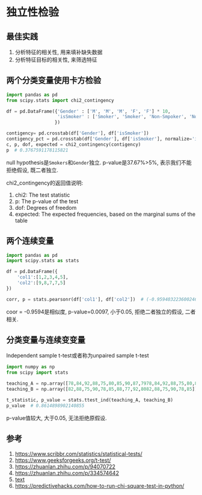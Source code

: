 # 独立性检验


## 最佳实践
1. 分析特征的相关性, 用来填补缺失数据
2. 分析特征目标的相关性, 来筛选特征




## 两个分类变量使用卡方检验


```python
import pandas as pd
from scipy.stats import chi2_contingency

df = pd.DataFrame({'Gender' : ['M', 'M', 'M', 'F', 'F'] * 10,
                   'isSmoker' : ['Smoker', 'Smoker', 'Non-Smpoker', 'Non-Smpoker', 'Smoker'] * 10
                  })

contigency= pd.crosstab(df['Gender'], df['isSmoker'])
contigency_pct = pd.crosstab(df['Gender'], df['isSmoker'], normalize='index')
c, p, dof, expected = chi2_contingency(contigency)
p  # 0.3767591178115821
```
null hypothesis是`Smokers`和`Gender`独立. p-value是37.67%>5%, 表示我们不能拒绝假设, 既二者独立.

chi2_contingency的返回值说明:
1. chi2: The test statistic
2. p: The p-value of the test
3. dof: Degrees of freedom
4. expected: The expected frequencies, based on the marginal sums of the table




## 两个连续变量

```python
import pandas as pd
import scipy.stats as stats

df = pd.DataFrame({
    'col1':[1,2,3,4,5],
    'col2':[9,8,7,7,5]
})

corr, p = stats.pearsonr(df['col1'], df['col2'])  # (-0.9594032236002469, 0.009759076704905544)

```

coor = -0.9594是相似度, p-value=0.0097, 小于0.05, 拒绝二者独立的假设, 二者相关.



## 分类变量与连续变变量

Independent sample t-test或者称为unpaired sample t-test

```python
import numpy as np
from scipy import stats

teaching_A = np.array([78,84,92,88,75,80,85,90,87,7978,84,92,88,75,80,85,90,87,79])
teaching_B = np.array([82,88,75,90,78,85,88,77,92,8082,88,75,90,78,85])

t_statistic, p_value = stats.ttest_ind(teaching_A, teaching_B)
p_value  # 0.8614898902140855

```

p-value值较大, 大于0.05, 无法拒绝原假设.




## 参考
1. https://www.scribbr.com/statistics/statistical-tests/
2. https://www.geeksforgeeks.org/t-test/
3. https://zhuanlan.zhihu.com/p/94070722
4. https://zhuanlan.zhihu.com/p/334574642
5. [text](./../../%E6%95%B0%E5%AD%A6/%E7%BB%9F%E8%AE%A1%E5%AD%A6/8%E5%81%87%E8%AE%BE%E6%A3%80%E9%AA%8C/3_4%E5%8D%A1%E6%96%B9%E6%A3%80%E9%AA%8C.md)
6. https://predictivehacks.com/how-to-run-chi-square-test-in-python/